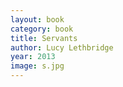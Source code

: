 ```yaml
---
layout: book
category: book
title: Servants
author: Lucy Lethbridge
year: 2013
image: s.jpg
---
```


